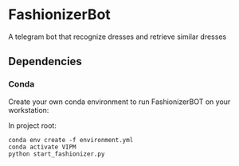 # FashionizerBot
A telegram bot that recognize dresses and retrieve similar dresses


## Dependencies

### Conda
Create your own conda environment to run FashionizerBOT on your workstation:

In project root:
```
conda env create -f environment.yml
conda activate VIPM
python start_fashionizer.py
```